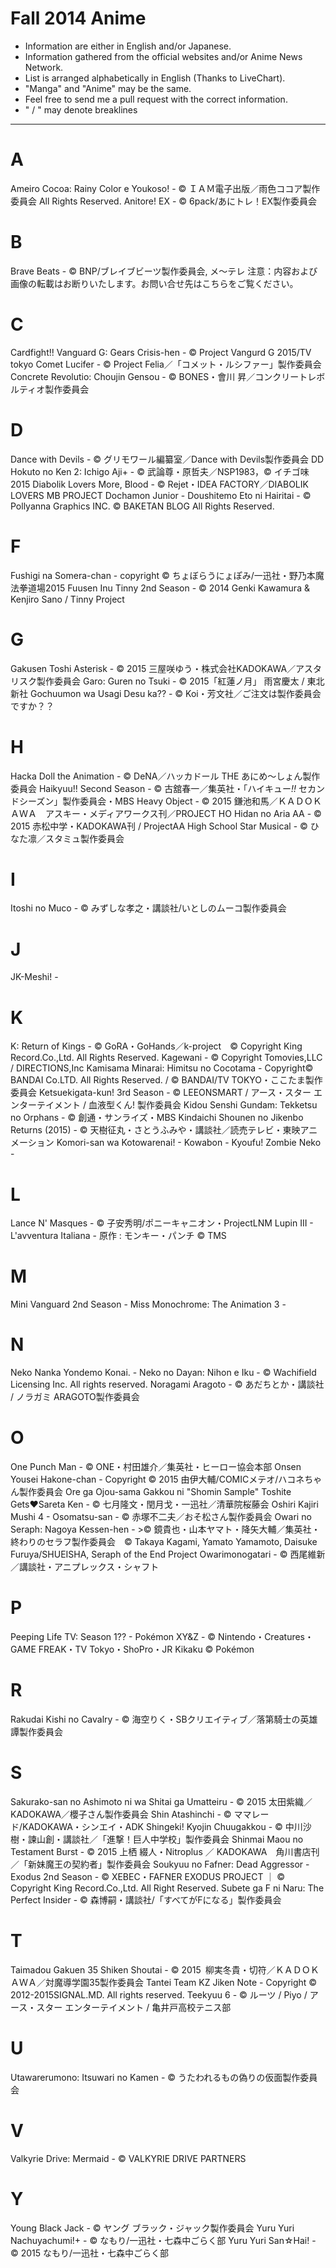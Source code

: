 # Fall 2014 Anime

* Information are either in English and/or Japanese.
* Information gathered from the official websites and/or Anime News Network.
* List is arranged alphabetically in English (Thanks to LiveChart).
* "Manga" and "Anime" may be the same.
* Feel free to send me a pull request with the correct information.
* " / " may denote breaklines

---


# A
Ameiro Cocoa: Rainy Color e Youkoso! - © ＩＡＭ電子出版／雨色ココア製作委員会 All Rights Reserved.
Anitore! EX - © 6pack/あにトレ！EX製作委員会

# B
Brave Beats - © BNP/ブレイブビーツ製作委員会, メ〜テレ 注意：内容および画像の転載はお断りいたします。お問い合せ先はこちらをご覧ください。

# C
Cardfight!! Vanguard G: Gears Crisis-hen - © Project Vangurd G 2015/TV tokyo
Comet Lucifer - © Project Felia／「コメット・ルシファー」製作委員会
Concrete Revolutio: Choujin Gensou - © BONES・會川 昇／コンクリートレボルティオ製作委員会 

# D
Dance with Devils - © グリモワール編纂室／Dance with Devils製作委員会
DD Hokuto no Ken 2: Ichigo Aji+ - © 武論尊・原哲夫／NSP1983，© イチゴ味2015
Diabolik Lovers More, Blood - © Rejet・IDEA FACTORY／DIABOLIK LOVERS MB PROJECT
Dochamon Junior - 
Doushitemo Eto ni Hairitai - © Pollyanna Graphics INC. © BAKETAN BLOG All Rights Reserved.

# F
Fushigi na Somera-chan - copyright  ©   ちょぼらうにょぽみ/一迅社・野乃本魔法拳道場2015
Fuusen Inu Tinny 2nd Season - © 2014 Genki Kawamura & Kenjiro Sano / Tinny Project

# G
Gakusen Toshi Asterisk - © 2015 三屋咲ゆう・株式会社KADOKAWA／アスタリスク製作委員会
Garo: Guren no Tsuki - © 2015「紅蓮ノ月」 雨宮慶太 / 東北新社
Gochuumon wa Usagi Desu ka?? - © Koi・芳文社／ご注文は製作委員会ですか？？

# H
Hacka Doll the Animation - © DeNA／ハッカドール THE あにめ～しょん製作委員会
Haikyuu!! Second Season - © 古舘春一／集英社・「ハイキュー<em>!!</em> セカンドシーズン」製作委員会・MBS
Heavy Object - © 2015 鎌池和馬／ＫＡＤＯＫＡＷＡ　アスキー・メディアワークス刊／PROJECT HO
Hidan no Aria AA - © 2015 赤松中学・KADOKAWA刊 / ProjectAA
High School Star Musical - © ひなた凛／スタミュ製作委員会

# I
Itoshi no Muco - © みずしな孝之・講談社/いとしのムーコ製作委員会

# J
JK-Meshi! - 

# K
K: Return of Kings - © GoRA・GoHands／k-project　© Copyright King Record.Co.,Ltd. All Rights Reserved.
Kagewani - © Copyright Tomovies,LLC / DIRECTIONS,Inc
Kamisama Minarai: Himitsu no Cocotama - Copyright© BANDAI Co.LTD. All Rights Reserved. / © BANDAI/TV TOKYO・ここたま製作委員会
Ketsuekigata-kun! 3rd Season - © LEEONSMART / アース・スター エンターテイメント / 血液型くん! 製作委員会
Kidou Senshi Gundam: Tekketsu no Orphans - © 創通・サンライズ・MBS
Kindaichi Shounen no Jikenbo Returns (2015) - © 天樹征丸・さとうふみや・講談社／読売テレビ・東映アニメーション
Komori-san wa Kotowarenai! - 
Kowabon - 
Kyoufu! Zombie Neko - 

# L
Lance N' Masques - © 子安秀明/ポニーキャニオン・ProjectLNM
Lupin III - L'avventura Italiana - 原作 : モンキー・パンチ © TMS

# M
Mini Vanguard 2nd Season - 
Miss Monochrome: The Animation 3 - 

# N
Neko Nanka Yondemo Konai. - 
Neko no Dayan: Nihon e Iku - © Wachifield Licensing Inc. All rights reserved.
Noragami Aragoto - © あだちとか・講談社 / ノラガミ ARAGOTO製作委員会

# O
One Punch Man - © ONE・村田雄介／集英社・ヒーロー協会本部
Onsen Yousei Hakone-chan - Copyright © 2015 由伊大輔/COMICメテオ/ハコネちゃん製作委員会
Ore ga Ojou-sama Gakkou ni "Shomin Sample" Toshite Gets♥Sareta Ken - © 七月隆文・閏月戈・一迅社／清華院桜藤会 
Oshiri Kajiri Mushi 4 - 
Osomatsu-san - © 赤塚不二夫／おそ松さん製作委員会
Owari no Seraph: Nagoya Kessen-hen - >© 鏡貴也・山本ヤマト・降矢大輔／集英社・終わりのセラフ製作委員会　© Takaya Kagami, Yamato Yamamoto, Daisuke Furuya/SHUEISHA, Seraph of the End Project
Owarimonogatari - © 西尾維新／講談社・アニプレックス・シャフト

# P
Peeping Life TV: Season 1?? - 
Pokémon XY&Z - © Nintendo・Creatures・GAME FREAK・TV Tokyo・ShoPro・JR Kikaku © Pok&#233;mon

# R
Rakudai Kishi no Cavalry - © 海空りく・SBクリエイティブ／落第騎士の英雄譚製作委員会

# S
Sakurako-san no Ashimoto ni wa Shitai ga Umatteiru - © 2015 太田紫織／KADOKAWA／櫻子さん製作委員会
Shin Atashinchi - © ママレード/KADOKAWA・シンエイ・ADK
Shingeki! Kyojin Chuugakkou - © 中川沙樹・諫山創・講談社／「進撃！巨人中学校」製作委員会
Shinmai Maou no Testament Burst - © 2015 上栖 綴人・Nitroplus ／ KADOKAWA　角川書店刊／「新妹魔王の契約者」製作委員会
Soukyuu no Fafner: Dead Aggressor - Exodus 2nd Season - © XEBEC・FAFNER EXODUS PROJECT ｜ © Copyright King Record.Co.,Ltd. All Right Reserved.
Subete ga F ni Naru: The Perfect Insider - © 森博嗣・講談社/「すべてがFになる」製作委員会

# T
Taimadou Gakuen 35 Shiken Shoutai - © 2015 柳実冬貴・切符／ＫＡＤＯＫＡＷＡ／対魔導学園35製作委員会
Tantei Team KZ Jiken Note - Copyright © 2012-2015SIGNAL.MD. All rights reserved.
Teekyuu 6 - © ルーツ / Piyo / アース・スター エンターテイメント / 亀井戸高校テニス部

# U
Utawarerumono: Itsuwari no Kamen - © うたわれるもの偽りの仮面製作委員会

# V
Valkyrie Drive: Mermaid - © VALKYRIE DRIVE PARTNERS

# Y
Young Black Jack - © ヤング ブラック・ジャック製作委員会
Yuru Yuri Nachuyachumi!+ - © なもり/一迅社・七森中ごらく部
Yuru Yuri San☆Hai! - © 2015 なもり/一迅社・七森中ごらく部
